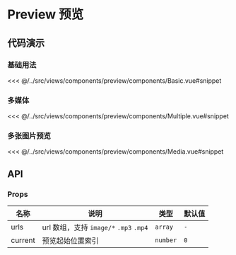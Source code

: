 # Preview 预览

## 代码演示

### 基础用法

<<< @/../src/views/components/preview/components/Basic.vue#snippet

### 多媒体

<<< @/../src/views/components/preview/components/Multiple.vue#snippet

### 多张图片预览

<<< @/../src/views/components/preview/components/Media.vue#snippet

## API

### Props

| 名称    | 说明                                   | 类型     | 默认值 |
| ------- | -------------------------------------- | -------- | ------ |
| urls    | url 数组，支持 `image/*` `.mp3` `.mp4` | `array`  | `-`    |
| current | 预览起始位置索引                       | `number` | `0`    |
